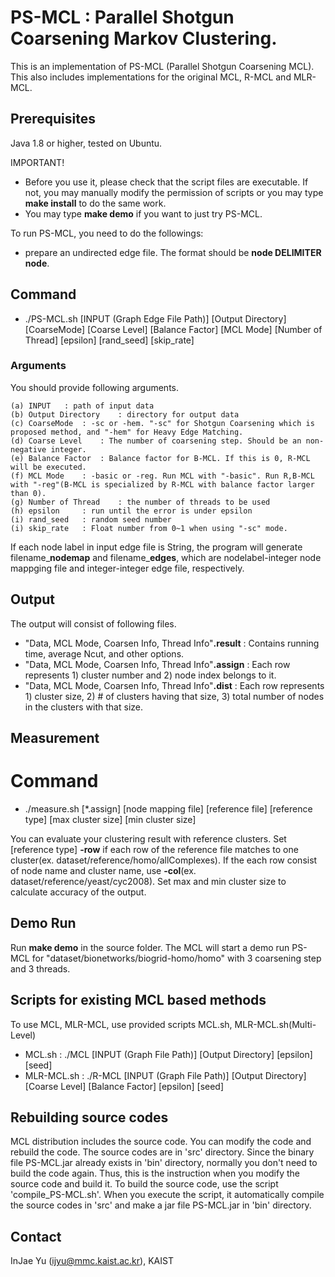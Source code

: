 # PS-MCL : Parallel Shotgun Coarsening Markov Clustering.

This is an implementation of PS-MCL (Parallel Shotgun Coarsening MCL).
This also includes implementations for the original MCL, R-MCL and MLR-MCL.


## Prerequisites

Java 1.8 or higher, tested on Ubuntu.


IMPORTANT!
- Before you use it, please check that the script files are executable. If not, you may manually modify the permission of scripts or you may type **make install** to do the same work.
- You may type **make demo** if you want to just try PS-MCL.


To run PS-MCL, you need to do the followings:
- prepare an undirected edge file.  The format should be **node DELIMITER node**.


## Command

- ./PS-MCL.sh [INPUT (Graph Edge File Path)] [Output Directory] [CoarseMode] [Coarse Level] [Balance Factor] [MCL Mode] [Number of Thread] [epsilon] [rand_seed] [skip_rate]

### Arguments

You should provide following arguments.

	(a) INPUT	: path of input data
	(b) Output Directory	: directory for output data
	(c) CoarseMode	: -sc or -hem. "-sc" for Shotgun Coarsening which is proposed method, and "-hem" for Heavy Edge Matching.
	(d) Coarse Level	: The number of coarsening step. Should be an non-negative integer.
	(e) Balance Factor	: Balance factor for B-MCL. If this is 0, R-MCL will be executed.
	(f) MCL Mode	: -basic or -reg. Run MCL with "-basic". Run R,B-MCL with "-reg"(B-MCL is specialized by R-MCL with balance factor larger than 0).
	(g) Number of Thread	: the number of threads to be used
	(h) epsilon		: run until the error is under epsilon
	(i) rand_seed	: random seed number
	(i) skip_rate	: Float number from 0~1 when using "-sc" mode. 

If each node label in input edge file is String, the program will generate filename_**nodemap** and  filename_**edges**, which are nodelabel-integer node mappging file and integer-integer edge file, respectively.


## Output
The output will consist of following files.
- "Data, MCL Mode, Coarsen Info, Thread Info"**.result** : Contains running time, average Ncut, and other options.
- "Data, MCL Mode, Coarsen Info, Thread Info"**.assign** : Each row represents 1) cluster number and 2) node index belongs to it.
- "Data, MCL Mode, Coarsen Info, Thread Info"**.dist** : Each row represents 1) cluster size, 2) # of clusters having that size, 3) total number of nodes in the clusters with that size.



## Measurement
# Command
- ./measure.sh [*.assign] [node mapping file] [reference file] [reference type] [max cluster size] [min cluster size]

You can evaluate your clustering result with reference clusters.  Set [reference type] **-row** if each row of the reference file matches to one cluster(ex. dataset/reference/homo/allComplexes). If the each row consist of node name and cluster name, use **-col**(ex. dataset/reference/yeast/cyc2008). Set max and min cluster size to calculate accuracy of the output.


## Demo Run
Run **make demo** in the source folder. The MCL will start a demo run PS-MCL for "dataset/bionetworks/biogrid-homo/homo" with 3 coarsening step and 3 threads. 

## Scripts for existing MCL based methods

To use MCL, MLR-MCL, use provided scripts MCL.sh, MLR-MCL.sh(Multi-Level)
- MCL.sh : ./MCL [INPUT (Graph File Path)] [Output Directory] [epsilon] [seed]
- MLR-MCL.sh : ./R-MCL [INPUT (Graph File Path)] [Output Directory] [Coarse Level] [Balance Factor] [epsilon] [seed]



## Rebuilding source codes
MCL distribution includes the source code. You can modify the code and rebuild
the code. The source codes are in 'src' directory.
Since the binary file PS-MCL.jar already exists in 'bin' directory, normally you
don't need to build the code again. Thus, this is the instruction when you 
modify the source code and build it.
To build the source code, use the script 'compile_PS-MCL.sh'. When you
execute the script, it automatically compile the source codes in 'src' and make
a jar file PS-MCL.jar in 'bin' directory. 


## Contact
InJae Yu (ijyu@mmc.kaist.ac.kr), KAIST
